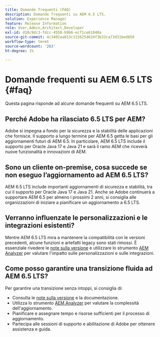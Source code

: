 ```yaml
---
title: Domande frequenti (FAQ)
description: Domande frequenti su AEM 6.5 LTS.
solution: Experience Manager
feature: Release Information
role: User,Admin,Architect,Developer
exl-id: d18c9dc3-fdcc-4558-b9b6-ecf1ce61048a
source-git-commit: 4c3402aa813c115625d624f3b33ca73d31bed850
workflow-type: tm+mt
source-wordcount: '263'
ht-degree: 1%

---
```


# Domande frequenti su AEM 6.5 LTS {#faq}

Questa pagina risponde ad alcune domande frequenti su AEM 6.5 LTS.

## Perché Adobe ha rilasciato 6.5 LTS per AEM?

Adobe si impegna a fondo per la sicurezza e la stabilità delle applicazioni che fornisce. Il supporto a lungo termine per AEM 6.5 getta le basi per gli aggiornamenti futuri di AEM 6.5. In particolare, AEM 6.5 LTS include il supporto per Oracle Java 17 e Java 21 e sarà il ramo AEM che riceverà nuove funzionalità e innovazioni di AEM.

## Sono un cliente on-premise, cosa succede se non eseguo l’aggiornamento ad AEM 6.5 LTS?

AEM 6.5 LTS include importanti aggiornamenti di sicurezza e stabilità, tra cui il supporto per Oracle Java 17 e Java 21. Anche se Adobe continuerà a supportare AEM 6.5 per almeno i prossimi 2 anni, si consiglia alle organizzazioni di iniziare a pianificare un aggiornamento a 6.5 LTS.

## Verranno influenzate le personalizzazioni e le integrazioni esistenti?

Mentre AEM 6.5 LTS mira a mantenere la compatibilità con le versioni precedenti, alcune funzioni e artefatti legacy sono stati rimossi.
È essenziale rivedere le [note sulla versione](/help/release-notes/release-notes.md#deprecated-and-removed-features) e utilizzare lo strumento [AEM Analyzer](/help/sites-deploying/aem-analyzer.md) per valutare l&#39;impatto sulle personalizzazioni e sulle integrazioni.

## Come posso garantire una transizione fluida ad AEM 6.5 LTS?

Per garantire una transizione senza intoppi, si consiglia di:

* Consulta le [note sulla versione](/help/release-notes/release-notes.md) e la documentazione.
* Utilizza lo strumento [AEM Analyzer](/help/sites-deploying/aem-analyzer.md) per valutare la complessità dell&#39;aggiornamento.
* Pianificare e assegnare tempo e risorse sufficienti per il processo di aggiornamento.
* Partecipa alle sessioni di supporto e abilitazione di Adobe per ottenere assistenza e guida.
